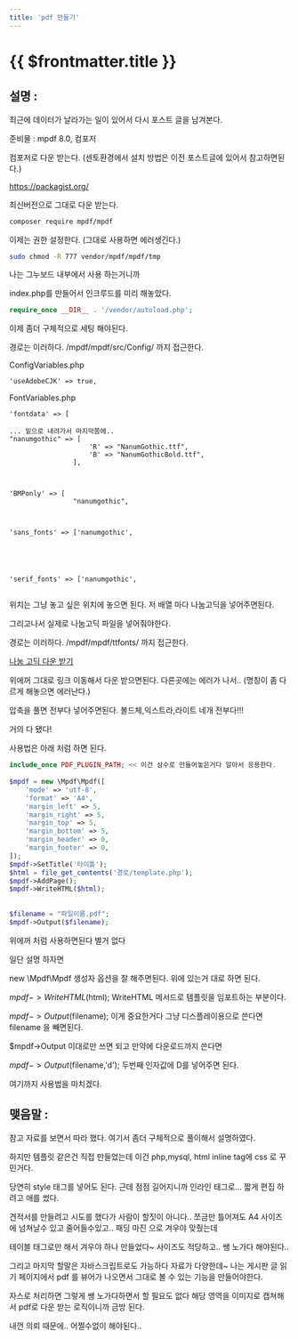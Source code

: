 ```yaml
---
title: 'pdf 만들기'
---
```


# {{ $frontmatter.title }}


## 설명 :

최근에 데이터가 날라가는 일이 있어서 다시 포스트 글을 남겨본다.

 

준비물 : mpdf 8.0, 컴포저 

 

컴포저로 다운 받는다. (센토환경에서 설치 방법은 이전 포스트글에 있어서 참고하면된다.)

 

https://packagist.org/


최신버전으로 그대로 다운 받는다.

 
```bash
composer require mpdf/mpdf
```

 

이제는 권한 설정한다. (그대로 사용하면 에러생긴다.) 

```bash
sudo chmod -R 777 vendor/mpdf/mpdf/tmp
```

나는 그누보드 내부에서 사용 하는거니까 

index.php를 만들어서 인크루드를 미리 해놓았다.

```php
require_once __DIR__ . '/vendor/autoload.php';
```

이제 좀더 구체적으로 세팅 해야된다.

경로는 이러하다. /mpdf/mpdf/src/Config/ 까지 접근한다.

 

ConfigVariables.php
```
'useAdobeCJK' => true,
```

 


FontVariables.php
```
'fontdata' => [
  
... 밑으로 내려가서 마지막쯤에..
"nanumgothic" => [
                    'R' => "NanumGothic.ttf",
                    'B' => "NanumGothicBold.ttf",
                ],
  
  
  
'BMPonly' => [
                "nanumgothic",
  
  
  
'sans_fonts' => ['nanumgothic',
  
  
  
  
  
'serif_fonts' => ['nanumgothic',
 
```




 

위치는 그냥 놓고 싶은 위치에 놓으면 된다. 저 배열 마다 나눔고딕을 넣어주면된다.

그리고나서 실제로 나눔고딕 파일을 넣어줘야한다.

 

경로는 이러하다. /mpdf/mpdf/ttfonts/ 까지 접근한다.

 

[나눔 고딕 다운 받기](https://fontmeme.com/ktype/nanum-gothic-font/	) 


 

위에꺼 그대로 링크 이동해서 다운 받으면된다. 다른곳에는 에러가 나서.. (명칭이 좀 다르게 해놓으면 에러난다.)

압축을 풀면 전부다 넣어주면된다. 볼드체,익스트라,라이트 네개 전부다!!!

 

거의 다 됐다! 

사용법은 아래 처럼 하면 된다.

```php
include_once PDF_PLUGIN_PATH; << 이건 상수로 만들어놓은거다 알아서 응용한다.
  
$mpdf = new \Mpdf\Mpdf([
    'mode' => 'utf-8',
    'format' => 'A4',
    'margin_left' => 5,
    'margin_right' => 5,
    'margin_top' => 5,
    'margin_bottom' => 5,
    'margin_header' => 0,
    'margin_footer' => 0,
]);
$mpdf->SetTitle('타이틀');
$html = file_get_contents('경로/template.php');
$mpdf->AddPage();
$mpdf->WriteHTML($html);
  
  
$filename = "파일이름.pdf";
$mpdf->Output($filename);
```

위에꺼 처럼 사용하면된다 별거 없다

일단 설명 하자면 

new \Mpdf\Mpdf 생성자 옵션을 잘 해주면된다. 위에 있는거 대로 하면 된다.

 

$mpdf->WriteHTML($html);  WriteHTML 메서드로 템플릿을 임포트하는 부분이다.

 

 

$mpdf->Output($filename); 이게 중요한거다 그냥 디스플레이용으로 쓴다면 filename 을 빼면된다.

$mpdf->Output 이대로만 쓰면 되고 만약에 다운로드까지 쓴다면

 

$mpdf->Output($filename,'d'); 두번째 인자값에 D를 넣어주면 된다.

 

여기까지 사용법을 마치겠다.

 

## 맺음말 : 

 

참고 자료를 보면서 따라 했다. 여기서 좀더 구체적으로 풀이해서 설명하였다.

하지만 템플릿 같은건 직접 만들었는데 이건 php,mysql, html inline tag에 css 로 꾸민거다.

당연히 style 태그를 넣어도 된다. 근데 점점 길어지니까 인라인 태그로... 짧게 편집 하려고 애를 썼다.

견적서를 만들려고 시도를 했다가 사람이 할짓이 아니다.. 쪼금만 틀어져도 A4 사이즈에 넘쳐날수 있고 줄어들수있고.. 패딩 마진 으로 겨우야 맞췄는데 

테이블 태그로만 해서 겨우야 하나 만들었다~ 사이즈도 적당하고.. 쌩 노가다 해야된다.. 

 

그리고 마지막 할말은 자바스크립트로도 가능하다 자료가 다양한데~ 나는 게시판 글 읽기 페이지에서 pdf 를 뷰어가 나오면서 그대로 볼 수 있는 기능을 만들어야한다.

자스로 처리하면 그렇게 쌩 노가다하면서 할 필요도 없다 해당 영역을 이미지로 캡쳐해서 pdf로 다운 받는 로직이니까 금방 된다.

내껀 의뢰 때문에.. 어쩔수없이 해야된다..

